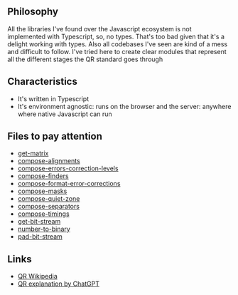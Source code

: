 ## Philosophy

All the libraries I've found over the Javascript ecosystem is not implemented with Typescript, so, no types. That's too bad given that it's a delight working with types. Also all codebases I've seen are kind of a mess and difficult to follow. I've tried here to create clear modules that represent all the different stages the QR standard goes through

## Characteristics

- It's written in Typescript
- It's environment agnostic: runs on the browser and the server: anywhere where native Javascript can run

## Files to pay attention

- [get-matrix](packages/qr/get-matrix/get-matrix.ts)
- [compose-alignments](packages/qr/compose-alignments/compose-alignments.ts)
- [compose-errors-correction-levels](packages/qr/compose-errors-correction-levels/compose-errors-correction-levels.ts)
- [compose-finders](packages/qr/compose-finders/compose-finders.ts)
- [compose-format-error-corrections](packages/qr/compose-format-error-corrections/compose-format-error-corrections.ts)
- [compose-masks](packages/qr/compose-masks/compose-masks.ts)
- [compose-quiet-zone](packages/qr/compose-quiet-zone/compose-quiet-zone.ts)
- [compose-separators](packages/qr/compose-separators/compose-separators.ts)
- [compose-timings](packages/qr/compose-timings/compose-timings.ts)
- [get-bit-stream](packages/qr/get-bit-stream/get-bit-stream.ts)
- [number-to-binary](packages/qr/number-to-binary/number-to-binary.ts)
- [pad-bit-stream](packages/qr/pad-bit-stream/pad-bit-stream.ts)

## Links
- [QR Wikipedia](https://es.wikipedia.org/wiki/C%C3%B3digo_QR)
- [QR explanation by ChatGPT](https://chatgpt.com/share/6720fca8-5234-8006-bb21-46b55985e0e4)

